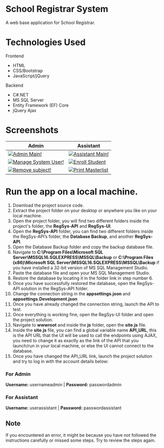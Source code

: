# School Registrar System
A web base application for School Registrar.

# Technologies Used
Frontend
- HTML
- CSS/Bootstrap
- JavaScript/jQuery

Backend
- C#.NET 
- MS SQL Server 
- Entity Framework (EF) Core 
- jQuery Ajax



# Screenshots
 Admin | Assistant
----|------
[![Admin Main!](https://i.imgur.com/aMTPnBf.png "Admin Main" )](https://i.imgur.com/aMTPnBf.png) | [![Assistant Main!](https://i.imgur.com/6k8jliT.png "Assistant Main")](https://i.imgur.com/6k8jliT.png)
[![Manage System User!](https://i.imgur.com/ZZn6URp.png "Manage System User")](https://i.imgur.com/ZZn6URp.png) | [![Enroll Student](https://i.imgur.com/VB22V7o.png "Enroll Student")](https://i.imgur.com/VB22V7o.png)
[![Remove subject!](https://i.imgur.com/rVZ8HsN.png "Remove a subject from a block")](https://i.imgur.com/rVZ8HsN.png) | [![Print Masterlist](https://i.imgur.com/DDrCZGs.png "Print Masterlist")](https://i.imgur.com/DDrCZGs.png)

# Run the app on a local machine.
1. Download the project source code.
2. Extract the project folder on your desktop or anywhere you like on your local machine.
3. Open the project folder, you will find two different folders inside the project's folder, the **RegSys-API** and **RegSys-UI**.
4. Open the **RegSys-API** folder, you can find two different folders inside the RegSys-API’s folder, the **Database Backup**, and another **RegSys-API**.
5. Open the Database Backup folder and copy the backup database file.
6. Navigate to **C:\Program Files\Microsoft SQL Server\MSSQL16.SQLEXPRESS\MSSQL\Backup** or **C:\Program Files (x86)\Microsoft SQL Server\MSSQL16.SQLEXPRESS\MSSQL\Backup** if you have installed a 32-bit version of MS SQL Management Studio.
7. Paste the database file and open your MS SQL Management Studio.
8. Restore the database by locating it in the folder link in step number 6.
9. Once you have successfully restored the database, open the RegSys-API solution in the RegSys-API folder.
10. Change the connection string in the **appsettings.json** and **appsettings.Development.json**
11. Once you have already changed the connection string, launch the API to test.
12. Once everything is working fine, open the RegSys-UI folder and open the project solution.
13. Navigate to **wwwroot** and inside the **js** folder, open the **site.js** file.
14. Inside the **site.js** file, you can find a global variable name **API_URL**, this is the API URL that the UI will be used to call the endpoints using AJAX, you need to change it as exactly as the link of the API that you launch/run in your local machine, or else the UI cannot connect to the database.
15. Once you have changed the API_URL link, launch the project solution and try to log in with the account details below:
### For Admin ###
**Username:** usernameadmin | **Password:** passwordadmin
### For Assistant ###
**Username:** userassistant | **Password:** passwordassistant

## Note ##

If you encountered an error, it might be because you have not followed the instructions carefully or missed some steps. Try to review the steps again.

